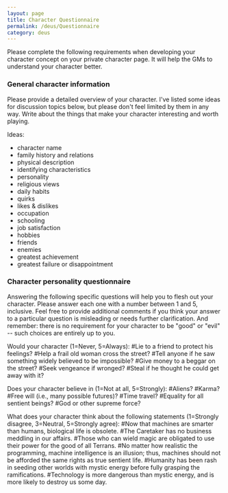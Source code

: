 ```yaml
---
layout: page
title: Character Questionnaire
permalink: /deus/Questionnaire
category: deus
---
```

Please complete the following requirements when developing your character concept on your private character page. It will help the GMs to understand your character better.


### General character information

Please provide a detailed overview of your character. I've listed some ideas for discussion topics below, but please don't feel limited by them in any way. Write about the things that make your character interesting and worth playing.

Ideas:
* character name
* family history and relations
* physical description
* identifying characteristics
* personality
* religious views
* daily habits
* quirks
* likes &amp; dislikes
* occupation
* schooling
* job satisfaction
* hobbies
* friends
* enemies
* greatest achievement
* greatest failure or disappointment


### Character personality questionnaire

Answering the following specific questions will help you to flesh out your character. Please answer each one with a number between 1 and 5, inclusive. Feel free to provide additional comments if you think your answer to a particular question is misleading or needs further clarification. And remember: there is no requirement for your character to be &quot;good&quot; or &quot;evil&quot; -- such choices are entirely up to you.

Would your character (1=Never, 5=Always):
#Lie to a friend to protect his feelings?
#Help a frail old woman cross the street?
#Tell anyone if he saw something widely believed to be impossible?
#Give money to a beggar on the street?
#Seek vengeance if wronged?
#Steal if he thought he could get away with it?

Does your character believe in (1=Not at all, 5=Strongly):
#Aliens?
#Karma?
#Free will (i.e., many possible futures)?
#Time travel?
#Equality for all sentient beings?
#God or other supreme force?

What does your character think about the following statements (1=Strongly disagree, 3=Neutral, 5=Strongly agree):
#Now that machines are smarter than humans, biological life is obsolete.
#The Caretaker has no business meddling in our affairs.
#Those who can wield magic are obligated to use their power for the good of all Terrans.
#No matter how realistic the programming, machine intelligence is an illusion; thus, machines should not be afforded the same rights as true sentient life.
#Humanity has been rash in seeding other worlds with mystic energy before fully grasping the ramifications.
#Technology is more dangerous than mystic energy, and is more likely to destroy us some day.
